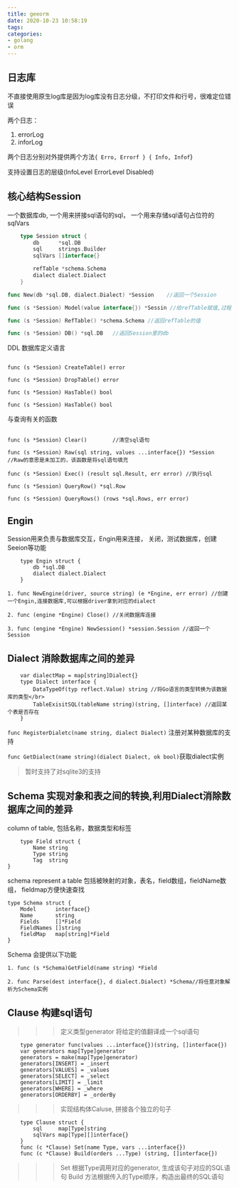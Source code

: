 ```yaml
---
title: geeorm
date: 2020-10-23 10:58:19
tags:
categories:
- golang
- orm
---
```



## 日志库

不直接使用原生log库是因为log库没有日志分级，不打印文件和行号，很难定位错误</br>

两个日志：</br>

1. errorLog
2. inforLog

两个日志分别对外提供两个方法`{ Erro, Errorf } { Info, Infof`}</br>

支持设置日志的层级(InfoLevel ErrorLevel Disabled)

## 核心结构Session

一个数据库db, 一个用来拼接sql语句的sql， 一个用来存储sql语句占位符的sqlVars

```go
    type Session struct {
        db      *sql.DB
        sql     strings.Builder
        sqlVars []interface{}

        refTable *schema.Schema
        dialect dialect.Dialect
    }
```

```go
func New(db *sql.DB, dialect.Dialect) *Session    //返回一个Session

func (s *Session) Model(value interface{}) *Sessin //给refTable赋值,过程中完成了Parse,即生成了一个Schema

func (s *Session) RefTable() *schema.Schema //返回refTable的值

func (s *Session) DB() *sql.DB   //返回Session里的db

```

DDL 数据库定义语言

```golang

func (s *Session) CreateTable() error

func (s *Session) DropTable() error

func (s *Session) HasTable() bool

func (s *Session) HasTable() bool

```

与查询有关的函数

```golang

func (s *Session) Clear()        //清空sql语句

func (s *Session) Raw(sql string, values ...interface{}) *Session //Raw的意思是未加工的，该函数是将sql语句填充

func (s *Session) Exec() (result sql.Result, err error) //执行sql

func (s *Session) QueryRow() *sql.Row 

func (s *Session) QueryRows() (rows *sql.Rows, err error)
```

## Engin

Session用来负责与数据库交互，Engin用来连接， 关闭，测试数据库，创建Seeion等功能

```golang
    type Engin struct {
        db *sql.DB
        dialect dialect.Dialect
    }
```

```golang
1. func NewEngine(driver, source string) (e *Engine, err error) //创建一个Engin,连接数据库,可以根据driver拿到对应的dialect

2. func (engine *Engine) Close() //关闭数据库连接

3. func (engine *Engine) NewSession() *session.Session //返回一个Session
```

## Dialect 消除数据库之间的差异

```golang
    var dialectMap = map[string]Dialect{}
    type Dialect interface {
        DataTypeOf(typ reflect.Value) string //将Go语言的类型转换为该数据库的类型</br>
        TableExisitSQL(tableName string)(string, []interface) //返回某个表是否存在
    }
```

`func RegisterDialetc(name string, dialect Dialect)` 注册对某种数据库的支持</br>

`func GetDialect(name string)(dialect Dialect, ok bool)`获取dialect实例

>暂时支持了对sqlite3的支持

## Schema 实现对象和表之间的转换,利用Dialect消除数据库之间的差异

column of table, 包括名称，数据类型和标签 

```golang
    type Field struct {
        Name string
        Type string
        Tag  string
}
```

schema represent a table 包括被映射的对象，表名，field数组，fieldName数组， fieldmap方便快速查找

```golang
type Schema struct {
    Model      interface{}
    Name       string
    Fields     []*Field
    FieldNames []string
    fieldMap   map[string]*Field
}
```

Schema 会提供以下功能

```golang
1. func (s *Schema)GetField(name string) *Field

2. func Parse(dest interface{}, d dialect.Dialect) *Schema//将任意对象解析为Schema实例

```

## Clause 构建sql语句

>>>定义类型generator 将给定的值翻译成一个sql语句


```golang
    type generator func(values ...interface{})(string, []interface{})
    var generators map[Type]generator
    generators = make(map[Type]generator)
    generators[INSERT] = _insert
    generators[VALUES] = _values
    generators[SELECT] = _select
    generators[LIMIT] = _limit
    generators[WHERE] = _where
    generators[ORDERBY] = _orderBy
```

>>>实现结构体Caluse, 拼接各个独立的句子

```golang
    type Clause struct {
        sql     map[Type]string
        sqlVars map[Type][]interface{}
    }
    func (c *Clause) Set(name Type, vars ...interface{})
    func (c *Clause) Build(orders ...Type) (string, []interface{})
```

>>>Set 根据Type调用对应的generator, 生成该句子对应的SQL语句
>>>Build 方法根据传入的Type顺序，构造出最终的SQL语句